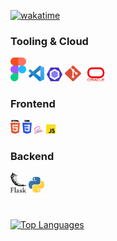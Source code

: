 [![wakatime](https://wakatime.com/badge/user/1c6bf388-c17b-4662-acc3-4be0bcd9206b.svg)](https://wakatime.com/@1c6bf388-c17b-4662-acc3-4be0bcd9206b)
### Tooling & Cloud
<div>
  <img src ="./images/figma.svg" alt="Figma logo" width="5%" title='Figma'/>
  <img src ="./images/visual-studio-code.svg" alt="VS Code logo" width="5%" title='Visual Studio Code'/>
  <img src ="./images/eslint.svg" alt="ESLint logo" width="5%" title='ESLint'/>
  <img src ="./images/git.png" alt="Git logo" width="5%" title='Git'/>
  <img src ="./images/oracle-cloud.png" alt="Oracle cloud" width="8%" title='oracle cloud'/>
</div> 

### Frontend
<div>
  <img src ="./images/html-5.svg" alt="HTML5 logo" width="3%" title='HTML5'/>
  <img src ="./images/css-3.svg" alt="CSS3 logo" width="3%" title='CSS3'/>
  <img src ="./images/sass.svg" alt="SASS logo" width="3%" title='SASS'/>
  <img src ="./images/javascript.svg" alt="JAVASCRIPT logo" width="3%" title='JAVASCRIPT'/>
</div>

### Backend  
<div>
    <img src ="./images/flask.svg" alt="Flask logo" width="5%" title='Flask'/>
    <img src ="./images/python.svg" alt="Python logo" width="5%" title='Python'/>
<div>
  
  
#  
[![Top Languages](https://github-readme-stats.vercel.app/api/top-langs/?username=arozx)](https://github.com/arozx/github-readme-stats)
